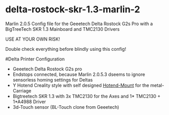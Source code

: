 # delta-rostock-skr-1.3-marlin-2
Marlin 2.0.5 Config file for the Geeetech Delta Rostock G2s Pro with a BigTreeTech SKR 1.3 Mainboard and TMC2130 Drivers


USE AT YOUR OWN RISK!

Double check everything before blindly using this config!

#Delta Printer Configuration
* Geeetech Delta Rostock G2s pro
* Endstops connected, because Marlin 2.0.5.3 dseems to ignore sensorless homing settings for Deltas
* Y Hotend Creality style with self designed [Hotend-Mount](hotend_mount.stl) for the metal-Carriage
* Bigtreetech SKR 1.3 with 3x TMC2130 for the Axes and 1* TMC2130  + 1*A4988 Driver
* 3d-Touch sensor (BL-Touch clone from Geeetech)
